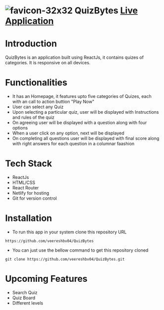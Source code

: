 # ![favicon-32x32](https://user-images.githubusercontent.com/55256099/173639590-54276489-81ed-4011-a83a-feec8c21f9c9.png) QuizBytes [Live Application](https://reactquizbytes.netlify.app/)



# Introduction
 QuizBytes is an application built using ReactJs, it contains quizes of categories. It is responsive on all devices.
 
 # Functionalities
* It has an Homepage, it features upto five categories of Quizes, each with an call to action buttion "Play Now"
* User can select any Quiz
* Upon selecting a particular quiz, user will be displayed with Instructions and rules of the quiz
* On agreeing user will be displayed with a question along with four options
* When a user click on any option, next will be displayed
* On completing all questions user will be displayed with final score along with right answers for each question in a columnar faashion

# Tech Stack
* ReactJs
* HTML/CSS
* React Router
* Netlify for hosting
* Git for version control

# Installation
- To run this app in your system clone this repository URL 
 ```
 https://github.com/veereshbv04/QuizBytes
 ```
 - You can just use the bellow command to get this repository cloned
 ```
 git clone https://github.com/veereshbv04/QuizBytes.git
 ```
 
 # Upcoming Features
 * Search Quiz
 * Quiz Board
 * Different levels 
 
 
